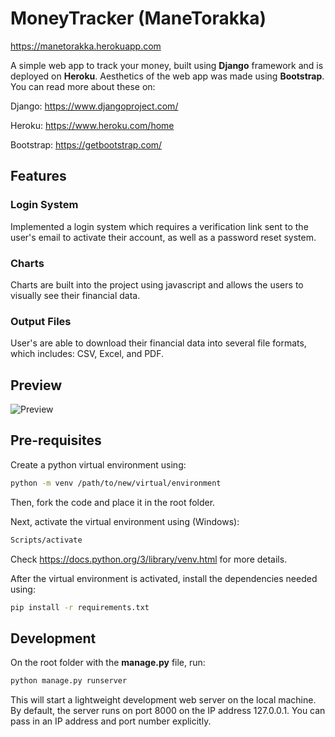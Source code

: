 # MoneyTracker (ManeTorakka)

https://manetorakka.herokuapp.com

A simple web app to track your money, built using **Django** framework and is deployed on **Heroku**. Aesthetics of the web app was made using **Bootstrap**. You can read more about these on:

Django: https://www.djangoproject.com/

Heroku: https://www.heroku.com/home

Bootstrap: https://getbootstrap.com/

## Features

### Login System
Implemented a login system which requires a verification link sent to the user's email to activate their account, as well as a password reset system.

### Charts
Charts are built into the project using javascript and allows the users to visually see their financial data.

### Output Files
User's are able to download their financial data into several file formats, which includes: CSV, Excel, and PDF.

## Preview

![Preview](https://github.com/Riyuze/mane-torakka/blob/main/Preview.gif)

## Pre-requisites

Create a python virtual environment using:
```bash
python -m venv /path/to/new/virtual/environment
```

Then, fork the code and place it in the root folder.

Next, activate the virtual environment using (Windows):
```bash
Scripts/activate
```

Check https://docs.python.org/3/library/venv.html for more details.

After the virtual environment is activated, install the dependencies needed using:

```bash
pip install -r requirements.txt
```

## Development

On the root folder with the **manage.py** file, run:
```bash
python manage.py runserver
```
This will start a lightweight development web server on the local machine. By default, the server runs on port 8000 on the IP address 127.0.0.1. You can pass in an IP address and port number explicitly.
